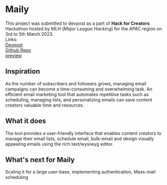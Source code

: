 # Maily

This project was submitted to devpost as a part of **Hack for Creators** Hackathon hosted by MLH (*Major League Hacking*) for the APAC region on 3rd to 5th March 2023.\
Links:\
[Devpost](https://devpost.com/software/maily)\
[Github Repo](https://github.com/AqueelAhmedV/maily)\
[preview](https://maily-alpha.vercel.app/)

## Inspiration
As the number of subscribers and followers grows, managing email campaigns can become a time-consuming and overwhelming task. An efficient email marketing tool that automates repetitive tasks such as scheduling, managing lists, and personalizing emails can save content creators valuable time and resources. 

## What it does
 The tool provides a user-friendly interface that enables content creators to manage their email lists, schedule email,  bulk-email and design visually appealing emails using the rich text/wysiwyg editor.

## What's next for Maily 
Scaling it for a large user-base, implementing authentication,
Mass-mail scheduling
